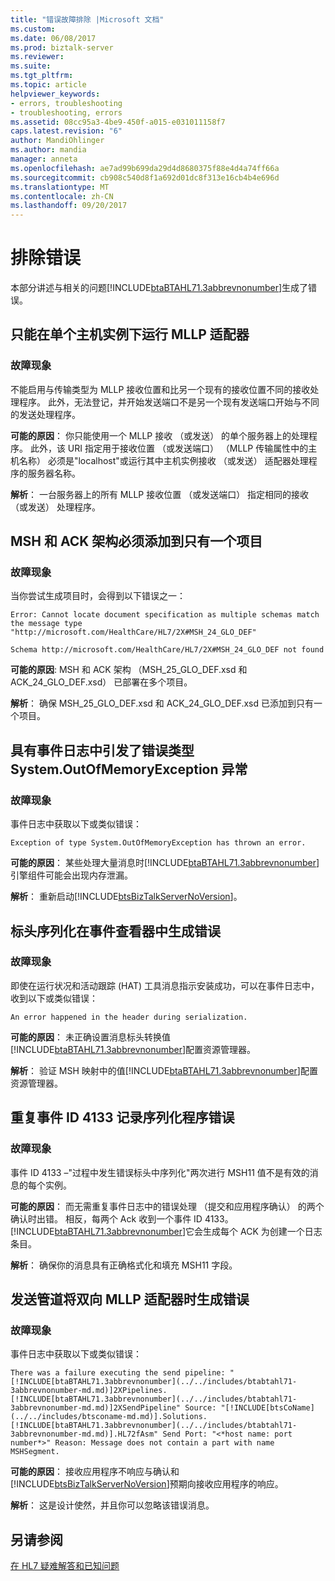 ```yaml
---
title: "错误故障排除 |Microsoft 文档"
ms.custom: 
ms.date: 06/08/2017
ms.prod: biztalk-server
ms.reviewer: 
ms.suite: 
ms.tgt_pltfrm: 
ms.topic: article
helpviewer_keywords:
- errors, troubleshooting
- troubleshooting, errors
ms.assetid: 08cc95a3-4be9-450f-a015-e031011158f7
caps.latest.revision: "6"
author: MandiOhlinger
ms.author: mandia
manager: anneta
ms.openlocfilehash: ae7ad99b699da29d4d8680375f88e4d4a74ff66a
ms.sourcegitcommit: cb908c540d8f1a692d01dc8f313e16cb4b4e696d
ms.translationtype: MT
ms.contentlocale: zh-CN
ms.lasthandoff: 09/20/2017
---
```

# <a name="troubleshooting-errors"></a>排除错误
本部分讲述与相关的问题[!INCLUDE[btaBTAHL71.3abbrevnonumber](../../includes/btabtahl71-3abbrevnonumber-md.md)]生成了错误。  
  
## <a name="the-mllp-adapter-can-run-only-on-a-single-host-instance"></a>只能在单个主机实例下运行 MLLP 适配器  
  
### <a name="symptom"></a>故障现象  
 不能启用与传输类型为 MLLP 接收位置和比另一个现有的接收位置不同的接收处理程序。 此外，无法登记，并开始发送端口不是另一个现有发送端口开始与不同的发送处理程序。  
  
**可能的原因**： 你只能使用一个 MLLP 接收 （或发送） 的单个服务器上的处理程序。 此外，该 URI 指定用于接收位置 （或发送端口） （MLLP 传输属性中的主机名称） 必须是"localhost"或运行其中主机实例接收 （或发送） 适配器处理程序的服务器名称。  
  
**解析**： 一台服务器上的所有 MLLP 接收位置 （或发送端口） 指定相同的接收 （或发送） 处理程序。  
  
## <a name="msh-and-ack-schemas-must-be-added-to-only-one-project"></a>MSH 和 ACK 架构必须添加到只有一个项目  
  
### <a name="symptom"></a>故障现象  
 当你尝试生成项目时，会得到以下错误之一：  
  
`Error: Cannot locate document specification as multiple schemas match the message type "http://microsoft.com/HealthCare/HL7/2X#MSH_24_GLO_DEF"`
  
`Schema http://microsoft.com/HealthCare/HL7/2X#MSH_24_GLO_DEF not found`
  
**可能的原因**: MSH 和 ACK 架构 （MSH_25_GLO_DEF.xsd 和 ACK_24_GLO_DEF.xsd） 已部署在多个项目。  
  
**解析**： 确保 MSH_25_GLO_DEF.xsd 和 ACK_24_GLO_DEF.xsd 已添加到只有一个项目。  
  
## <a name="exception-of-type-systemoutofmemoryexception-has-thrown-an-error-in-the-event-log"></a>具有事件日志中引发了错误类型 System.OutOfMemoryException 异常  
  
### <a name="symptom"></a>故障现象  
 事件日志中获取以下或类似错误：  
  
`Exception of type System.OutOfMemoryException has thrown an error.`
  
**可能的原因**： 某些处理大量消息时[!INCLUDE[btaBTAHL71.3abbrevnonumber](../../includes/btabtahl71-3abbrevnonumber-md.md)]引擎组件可能会出现内存泄漏。  
  
**解析**： 重新启动[!INCLUDE[btsBizTalkServerNoVersion](../../includes/btsbiztalkservernoversion-md.md)]。  
  
## <a name="header-serialization-generates-an-error-in-the-event-viewer"></a>标头序列化在事件查看器中生成错误  
  
### <a name="symptom"></a>故障现象  
 即使在运行状况和活动跟踪 (HAT) 工具消息指示安装成功，可以在事件日志中，收到以下或类似错误：  
  
`An error happened in the header during serialization.`
  
**可能的原因**： 未正确设置消息标头转换值[!INCLUDE[btaBTAHL71.3abbrevnonumber](../../includes/btabtahl71-3abbrevnonumber-md.md)]配置资源管理器。  
  
**解析**： 验证 MSH 映射中的值[!INCLUDE[btaBTAHL71.3abbrevnonumber](../../includes/btabtahl71-3abbrevnonumber-md.md)]配置资源管理器。  
  
## <a name="duplicate-event-id-4133-serializer-errors-are-logged"></a>重复事件 ID 4133 记录序列化程序错误  
  
### <a name="symptom"></a>故障现象  
 事件 ID 4133 –"过程中发生错误标头中序列化"两次进行 MSH11 值不是有效的消息的每个实例。  
  
**可能的原因**： 而无需重复事件日志中的错误处理 （提交和应用程序确认） 的两个确认时出错。 相反，每两个 Ack 收到一个事件 ID 4133。 [!INCLUDE[btaBTAHL71.3abbrevnonumber](../../includes/btabtahl71-3abbrevnonumber-md.md)]它会生成每个 ACK 为创建一个日志条目。  
  
**解析**： 确保你的消息具有正确格式化和填充 MSH11 字段。  
  
## <a name="send-pipeline-generates-an-error-when-using-the-2-way-mllp-adapter"></a>发送管道将双向 MLLP 适配器时生成错误  
  
### <a name="symptom"></a>故障现象  
 事件日志中获取以下或类似错误：  
  
`There was a failure executing the send pipeline: "[!INCLUDE[btaBTAHL71.3abbrevnonumber](../../includes/btabtahl71-3abbrevnonumber-md.md)]2XPipelines.[!INCLUDE[btaBTAHL71.3abbrevnonumber](../../includes/btabtahl71-3abbrevnonumber-md.md)]2XSendPipeline" Source: "[!INCLUDE[btsCoName](../../includes/btsconame-md.md)].Solutions.[!INCLUDE[btaBTAHL71.3abbrevnonumber](../../includes/btabtahl71-3abbrevnonumber-md.md)].HL72fAsm" Send Port: "<*host name: port number*>" Reason: Message does not contain a part with name MSHSegment.`
  
**可能的原因**： 接收应用程序不响应与确认和[!INCLUDE[btsBizTalkServerNoVersion](../../includes/btsbiztalkservernoversion-md.md)]预期向接收应用程序的响应。  
  
**解析**： 这是设计使然，并且你可以忽略该错误消息。  
  
## <a name="see-also"></a>另请参阅  
 [在 HL7 疑难解答和已知问题](../../adapters-and-accelerators/accelerator-hl7/troubleshooting-and-known-issues-in-hl7.md)